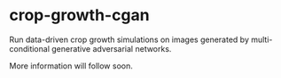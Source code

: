 # crop-growth-cgan
Run data-driven crop growth simulations on images generated by multi-conditional generative adversarial networks.

More information will follow soon.
